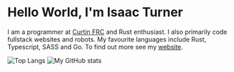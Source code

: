 # Hello World, I'm Isaac Turner 

I am a programmer at [Curtin FRC](https://github.com/CurtinFRC) and Rust enthusiast. I also primarily code fullstack websites and robots. My favourite languages include Rust, Typescript, SASS and Go. To find out more see my [website](https://isaac-t.vercel.app).

![Top Langs](https://github-readme-stats.vercel.app/api/top-langs/?username=spacey-sooty&hide_progress=true&hide=lua&theme=tokyonight)
![My GitHub stats](https://github-readme-stats-ten-gilt.vercel.app/api?username=spacey-sooty&show_icons=true&theme=tokyonight)
